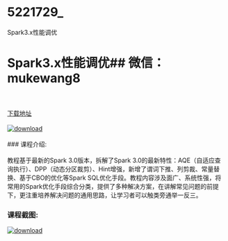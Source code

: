 # 5221729_
Spark3.x性能调优
# Spark3.x性能调优## 微信：mukewang8
<br/></br>[下载地址](http://www.36tz.cn/article/5221729 "下载地址")
<br/></br>[![download](http://36tz.cn/muke_img/2021_11_1-56-300x178.png "下载地址")](http://www.36tz.cn/article/5221729 "下载地址")
<br/></br>### 课程介绍:<br/></br>教程基于最新的Spark 3.0版本，拆解了Spark 3.0的最新特性：AQE（自适应查询执行）、DPP（动态分区裁剪）、Hint增强，新增了谓词下推、列剪裁、常量替换、基于CBO的优化等Spark SQL优化手段。教程内容涉及面广、系统性强，将常用的Spark优化手段综合分类，提供了多种解决方案，在讲解常见问题的前提下，更注重培养解决问题的通用思路，让学习者可以触类旁通举一反三。

### 课程截图:
[![download](http://36tz.cn/muke_img/2021_11_2-40.png "下载地址")](http://www.36tz.cn/article/5221729 "下载地址")

